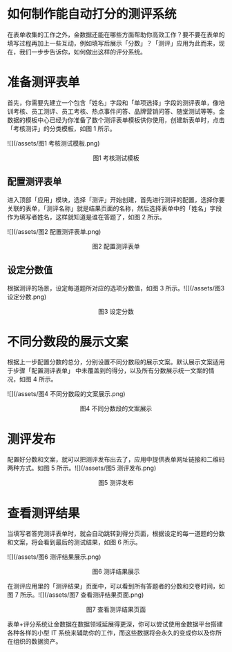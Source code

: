# 如何制作能自动打分的测评系统

在表单收集的工作之外，金数据还能在哪些方面帮助你高效工作？要不要在表单的填写过程再加上一些互动，例如填写后展示「分数」？「测评」应用为此而来，现在，我们一步步告诉你，如何做出这样的评分系统。

# 准备测评表单

首先，你需要先建立一个包含「姓名」字段和「单项选择」字段的测评表单，像培训考核、员工测评、员工考核、热点事件问答、品牌营销问答、随堂测试等等。金数据的模板中心已经为你准备了数个测评表单模板供你使用，创建新表单时，点击「考核测评」的分类模板，如图 1 所示。

![](/assets/图1 考核测试模板.png)

<center>图1 考核测试模板</center>

## 配置测评表单

进入顶部「应用」模块，选择「测评」开始创建，首先进行测评的配置，选择你要关联的表单，「测评名称」就是结果页面的名称，然后选择表单中的「姓名」字段作为填写者姓名，这样就知道是谁在答题了，如图 2 所示。

![](/assets/图2 配置测评表单.png)

<center>图2 配置测评表单</center>

## 设定分数值

根据测评的场景，设定每道题所对应的选项分数值，如图 3 所示。![](/assets/图3 设定分数.png)

<center>图3 设定分数</center>

# 不同分数段的展示文案

根据上一步配置分数的总分，分别设置不同分数段的展示文案。默认展示文案适用于步骤「配置测评表单」 中未覆盖到的得分，以及所有分数展示统一文案的情况，如图 4 所示。

![](/assets/图4 不同分数段的文案展示.png)

<center>图4 不同分数段的文案展示</center>

# 测评发布

配置好分数和文案，就可以把测评发布出去了，应用中提供表单网址链接和二维码两种方式。如图 5 所示。![](/assets/图5 测评发布.png)

<center>图5 测评发布</center>

# 查看测评结果

当填写者答完测评表单时，就会自动跳转到得分页面，根据设定的每一道题的分数和文案，将会看到最后的测试结果，如图 6 所示。

![](/assets/图6 测评结果展示.png)

<center>图6 测评结果展示</center>

在测评应用里的「测评结果」页面中，可以看到所有答题者的分数和交卷时间，如图 7 所示。![](/assets/图7 查看测评结果页面.png)

<center>图7 查看测评结果页面</center>

表单+评分系统让金数据在数据领域延展得更深，你可以尝试使用金数据平台搭建各种各样的小型 IT 系统来辅助你的工作，而这些数据将会永久的变成你以及你所在组织的数据资产。

